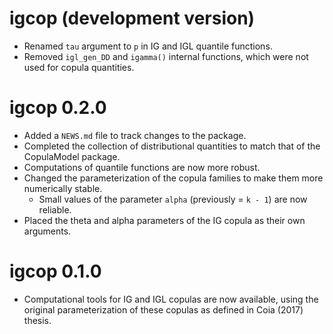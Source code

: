 # igcop (development version)

* Renamed `tau` argument to `p` in IG and IGL quantile functions. 
* Removed `igl_gen_DD` and `igamma()` internal functions, which were not used for copula quantities.


# igcop 0.2.0

* Added a `NEWS.md` file to track changes to the package.
* Completed the collection of distributional quantities to match that of the CopulaModel package.
* Computations of quantile functions are now more robust. 
* Changed the parameterization of the copula families to make them more numerically stable.
    * Small values of the parameter `alpha` (previously = `k - 1`) are now reliable.
* Placed the theta and alpha parameters of the IG copula as their own arguments. 

# igcop 0.1.0

* Computational tools for IG and IGL copulas are now available, using the original parameterization of these copulas as defined in Coia (2017) thesis.
